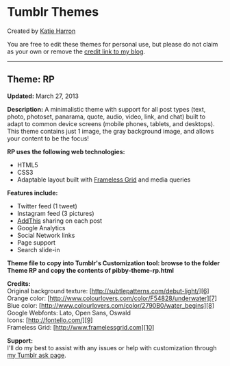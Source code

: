 Tumblr Themes
===========
Created by [Katie Harron][1]

You are free to edit these themes for personal use, but please do not claim as your own or remove the [credit link to my blog][2].


----------
Theme: RP
----------
**Updated:** March 27, 2013

**Description:** A minimalistic theme with support for all post types (text, photo, photoset, panarama, quote, audio, video, link, and chat) built to adapt to common device screens (mobile phones, tablets, and desktops). This theme contains just 1 image, the gray background image, and allows your content to be the focus!

**RP uses the following web technologies:**
 
 * HTML5  
 * CSS3  
 * Adaptable layout built with [Frameless Grid][3] and media queries
 

**Features include:**

 * Twitter feed (1 tweet)
 * Instagram feed (3 pictures)
 * [AddThis][4] sharing on each post
 * Google Analytics
 * Social Network links
 * Page support
 * Search slide-in

**Theme file to copy into Tumblr's Customization tool: browse to the folder Theme RP and copy the contents of pibby-theme-rp.html**

**Credits:**  
Original background texture: [http://subtlepatterns.com/debut-light/][6]  
Orange color: [http://www.colourlovers.com/color/F54828/underwater][7]  
Blue color: [http://www.colourlovers.com/color/2790B0/water_begins][8]  
Google Webfonts: Lato, Open Sans, Oswald  
Icons: [http://fontello.com/][9]  
Frameless Grid: [http://www.framelessgrid.com][10]

**Support:**  
I'll do my best to assist with any issues or help with customization through [my Tumblr ask page][11].


  [1]: http://www.pibby.com
  [2]: http://pibby.tumblr.com
  [3]: http://framelessgrid.com/
  [4]: http://www.addthis.com/
  [6]: http://subtlepatterns.com/debut-light/
  [7]: http://www.colourlovers.com/color/F54828/underwater
  [8]: http://www.colourlovers.com/color/2790B0/water_begins
  [9]: http://fontello.com/
  [10]: http://www.framelessgrid.com
  [11]: http://pibby.com/ask
